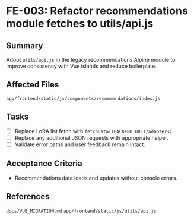 # FE-003: Refactor recommendations module fetches to utils/api.js

## Summary
Adopt `utils/api.js` in the legacy recommendations Alpine module to improve consistency with Vue islands and reduce boilerplate.

## Affected Files
`app/frontend/static/js/components/recommendations/index.js`

## Tasks
- [ ] Replace LoRA list fetch with `fetchData((BACKEND_URL)/adapters)`.
- [ ] Replace any additional JSON requests with appropriate helper.
- [ ] Validate error paths and user feedback remain intact.

## Acceptance Criteria
- Recommendations data loads and updates without console errors.

## References
`docs/VUE_MIGRATION.md`
`app/frontend/static/js/utils/api.js`

